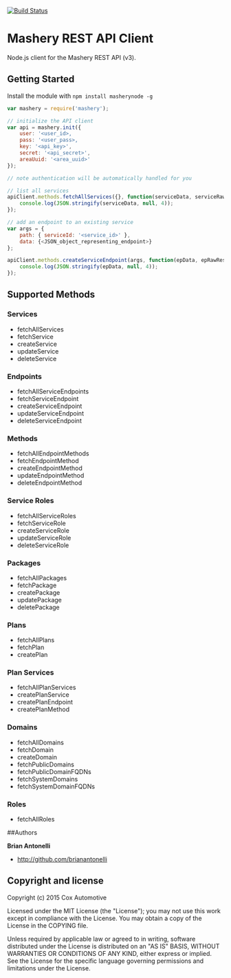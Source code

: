[![Build Status](https://travis-ci.org/Cox-Automotive/mashery.svg?branch=master)](https://travis-ci.org/Cox-Automotive/mashery)

# Mashery REST API Client

Node.js client for the Mashery REST API (v3).

## Getting Started
Install the module with `npm install masherynode -g`


```javascript
var mashery = require('mashery');

// initialize the API client
var api = mashery.init({
    user: '<user_id>,
    pass: '<user_pass>,
    key: '<api_key>',
    secret: '<api_secret>',
    areaUuid: '<area_uuid>'
});

// note authentication will be automatically handled for you

// list all services
apiClient.methods.fetchAllServices({}, function(serviceData, serviceRawResponse){
	console.log(JSON.stringify(serviceData, null, 4));
});

// add an endpoint to an existing service
var args = {
	path: { serviceId: '<service_id>' },
    data: {<JSON_object_representing_endpoint>}
};

apiClient.methods.createServiceEndpoint(args, function(epData, epRawResponse){
	console.log(JSON.stringify(epData, null, 4));
});

```

## Supported Methods

### Services
* fetchAllServices
* fetchService
* createService
* updateService
* deleteService

### Endpoints
* fetchAllServiceEndpoints
* fetchServiceEndpoint
* createServiceEndpoint
* updateServiceEndpoint
* deleteServiceEndpoint

### Methods
* fetchAllEndpointMethods
* fetchEndpointMethod
* createEndpointMethod
* updateEndpointMethod
* deleteEndpointMethod

### Service Roles

* fetchAllServiceRoles
* fetchServiceRole
* createServiceRole
* updateServiceRole
* deleteServiceRole

### Packages

* fetchAllPackages
* fetchPackage
* createPackage
* updatePackage
* deletePackage

### Plans

* fetchAllPlans
* fetchPlan
* createPlan

### Plan Services
* fetchAllPlanServices
* createPlanService
* createPlanEndpoint
* createPlanMethod

### Domains

* fetchAllDomains
* fetchDomain
* createDomain
* fetchPublicDomains
* fetchPublicDomainFQDNs
* fetchSystemDomains
* fetchSystemDomainFQDNs

### Roles
* fetchAllRoles

##Authors

**Brian Antonelli**

+ http://github.com/brianantonelli

## Copyright and license

Copyright (c) 2015 Cox Automotive

Licensed under the MIT License (the "License");
you may not use this work except in compliance with the License.
You may obtain a copy of the License in the COPYING file.

Unless required by applicable law or agreed to in writing, software
distributed under the License is distributed on an "AS IS" BASIS,
WITHOUT WARRANTIES OR CONDITIONS OF ANY KIND, either express or implied.
See the License for the specific language governing permissions and
limitations under the License.